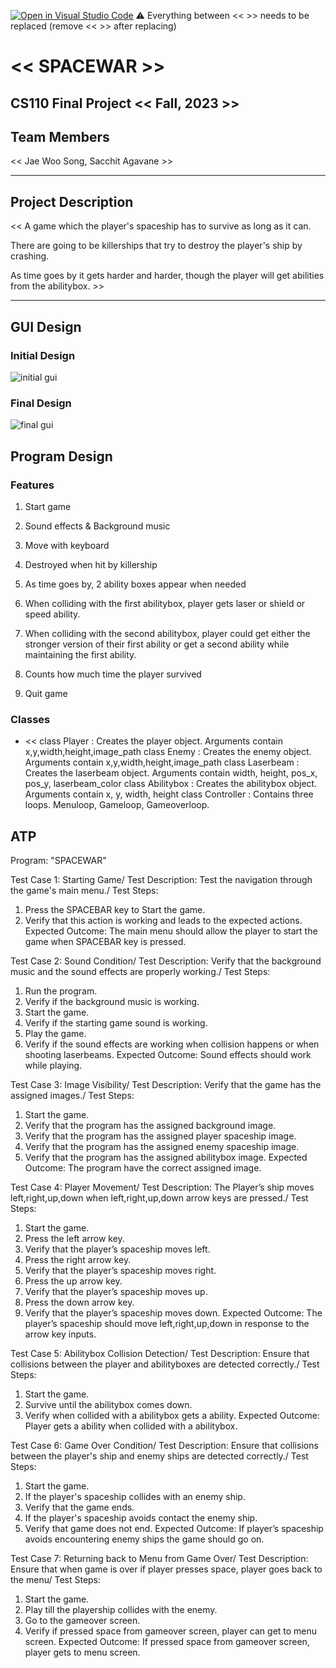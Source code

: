 [![Open in Visual Studio Code](https://classroom.github.com/assets/open-in-vscode-718a45dd9cf7e7f842a935f5ebbe5719a5e09af4491e668f4dbf3b35d5cca122.svg)](https://classroom.github.com/online_ide?assignment_repo_id=12803313&assignment_repo_type=AssignmentRepo)
:warning: Everything between << >> needs to be replaced (remove << >> after replacing)

# << SPACEWAR >>
## CS110 Final Project  << Fall, 2023 >>

## Team Members

<< Jae Woo Song, Sacchit Agavane >>

***

## Project Description

<< A game which the player's spaceship has to survive as long as it can.

There are going to be killerships that try to destroy the player's ship by crashing.

As time goes by it gets harder and harder, though the player will get abilities from the abilitybox. >>

***    

## GUI Design

### Initial Design

![initial gui](assets/gui.jpg)

### Final Design

![final gui](assets/finalgui.png)

## Program Design

### Features

1. Start game

2. Sound effects & Background music

3. Move with keyboard

4. Destroyed when hit by killership

5. As time goes by, 2 ability boxes appear when needed

6. When colliding with the first abilitybox, player gets laser or shield or speed ability.

7. When colliding with the second abilitybox, player could get either the stronger version of their 
   first ability or get a second ability while maintaining the first ability.

8. Counts how much time the player survived

9. Quit game

### Classes

- << 
class Player : Creates the player object. Arguments contain x,y,width,height,image_path
class Enemy : Creates the enemy object. Arguments contain x,y,width,height,image_path
class Laserbeam : Creates the laserbeam object. Arguments contain width, height, pos_x, pos_y, laserbeam_color
class Abilitybox : Creates the abilitybox object. Arguments contain x, y, width, height
class Controller : Contains three loops. Menuloop, Gameloop, Gameoverloop. 
     >>

## ATP
Program: "SPACEWAR"

Test Case 1: Starting Game/
Test Description: Test the navigation through the game's main menu./
Test Steps:
1.	Press the SPACEBAR key to Start the game.
2.	Verify that this action is working and leads to the expected actions.
Expected Outcome: The main menu should allow the player to start the game when SPACEBAR key is pressed.

Test Case 2: Sound Condition/
Test Description: Verify that the background music and the sound effects are properly working./
Test Steps:
1.	Run the program.
2.	Verify if the background music is working.
3.	Start the game.
4.  Verify if the starting game sound is working.
5.  Play the game.
6.  Verify if the sound effects are working when collision happens or when shooting laserbeams.
Expected Outcome: Sound effects should work while playing.

Test Case 3: Image Visibility/
Test Description: Verify that the game has the assigned images./
Test Steps:
1.	Start the game.
2.	Verify that the program has the assigned background image.
3.	Verify that the program has the assigned player spaceship image.
4.	Verify that the program has the assigned enemy spaceship image.
5.  Verify that the program has the assigned abilitybox image.
Expected Outcome: The program have the correct assigned image.

Test Case 4: Player Movement/
Test Description: The Player’s ship moves left,right,up,down when left,right,up,down arrow keys are pressed./
Test Steps:
1.	Start the game.
2.	Press the left arrow key.
3.	Verify that the player’s spaceship moves left.
4.	Press the right arrow key.
5.	Verify that the player’s spaceship moves right.
6.	Press the up arrow key.
7.	Verify that the player’s spaceship moves up.
8.	Press the down arrow key.
9.	Verify that the player’s spaceship moves down.
Expected Outcome: The player’s spaceship should move left,right,up,down in response to the arrow key inputs.

Test Case 5: Abilitybox Collision Detection/
Test Description: Ensure that collisions between the player and abilityboxes are detected correctly./
Test Steps:
1.	Start the game.
2.	Survive until the abilitybox comes down.
3.	Verify when collided with a abilitybox gets a ability.
Expected Outcome: Player gets a ability when collided with a abilitybox.

Test Case 6: Game Over Condition/
Test Description: Ensure that collisions between the player's ship and enemy ships are detected correctly./
Test Steps:
1.	Start the game.
2.	If the player's spaceship collides with an enemy ship.
3.	Verify that the game ends.
4.	If the player's spaceship avoids contact the enemy ship.
5.	Verify that game does not end.
Expected Outcome: If player’s spaceship avoids encountering enemy ships the game should go on.

Test Case 7: Returning back to Menu from Game Over/
Test Description: Ensure that when game is over if player presses space, player goes back to the menu/
Test Steps:
1.	Start the game.
2.	Play till the playership collides with the enemy.
3.	Go to the gameover screen.
4.	Verify if pressed space from gameover screen, player can get to menu screen.
Expected Outcome: If pressed space from gameover screen, player gets to menu screen.




